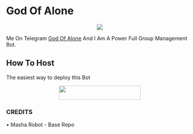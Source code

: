 # God Of Alone 

<p align="center">
  <img src="https://telegra.ph/file/39483a5356ccca318ec5b.jpg">
</p>

Me On Telegram [God Of Alone](https://t.me/GodOfAloneRoBot)
And I Am A Power Full Group Management Bot.

## How To Host
The easiest way to deploy this Bot
<p align="center"><a href="https://heroku.com/deploy?template=https://github.com/TheAloneX/TheTysonBot"> <img src="https://img.shields.io/badge/Deploy%20To%20Heroku-black?style=for-the-badge&logo=heroku" width="220" height="38.45"/></a></p>
 
### CREDITS

• Masha Robot - Base Repo
